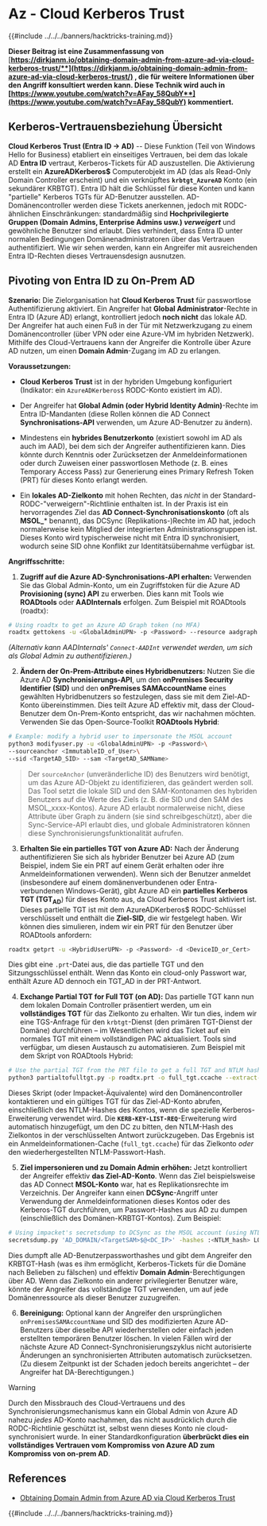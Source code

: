 # Az - Cloud Kerberos Trust

{{#include ../../../banners/hacktricks-training.md}}

**Dieser Beitrag ist eine Zusammenfassung von** [**https://dirkjanm.io/obtaining-domain-admin-from-azure-ad-via-cloud-kerberos-trust/**](https://dirkjanm.io/obtaining-domain-admin-from-azure-ad-via-cloud-kerberos-trust/) **, die für weitere Informationen über den Angriff konsultiert werden kann. Diese Technik wird auch in** [**https://www.youtube.com/watch?v=AFay_58QubY**](https://www.youtube.com/watch?v=AFay_58QubY)** kommentiert.**

## Kerberos-Vertrauensbeziehung Übersicht

**Cloud Kerberos Trust (Entra ID -> AD)** -- Diese Funktion (Teil von Windows Hello for Business) etabliert ein einseitiges Vertrauen, bei dem das lokale AD **Entra ID** vertraut, Kerberos-Tickets für AD auszustellen. Die Aktivierung erstellt ein **AzureADKerberos$** Computerobjekt im AD (das als Read-Only Domain Controller erscheint) und ein verknüpftes **`krbtgt_AzureAD`** Konto (ein sekundärer KRBTGT). Entra ID hält die Schlüssel für diese Konten und kann "partielle" Kerberos TGTs für AD-Benutzer ausstellen. AD-Domänencontroller werden diese Tickets anerkennen, jedoch mit RODC-ähnlichen Einschränkungen: standardmäßig sind **Hochprivilegierte Gruppen (Domain Admins, Enterprise Admins usw.) *verweigert*** und gewöhnliche Benutzer sind erlaubt. Dies verhindert, dass Entra ID unter normalen Bedingungen Domänenadministratoren über das Vertrauen authentifiziert. Wie wir sehen werden, kann ein Angreifer mit ausreichenden Entra ID-Rechten dieses Vertrauensdesign ausnutzen.

## Pivoting von Entra ID zu On-Prem AD

**Szenario:** Die Zielorganisation hat **Cloud Kerberos Trust** für passwortlose Authentifizierung aktiviert. Ein Angreifer hat **Global Administrator**-Rechte in Entra ID (Azure AD) erlangt, kontrolliert jedoch **noch nicht** das lokale AD. Der Angreifer hat auch einen Fuß in der Tür mit Netzwerkzugang zu einem Domänencontroller (über VPN oder eine Azure-VM im hybriden Netzwerk). Mithilfe des Cloud-Vertrauens kann der Angreifer die Kontrolle über Azure AD nutzen, um einen **Domain Admin**-Zugang im AD zu erlangen.

**Voraussetzungen:**

-   **Cloud Kerberos Trust** ist in der hybriden Umgebung konfiguriert (Indikator: ein `AzureADKerberos$` RODC-Konto existiert im AD).

-   Der Angreifer hat **Global Admin (oder Hybrid Identity Admin)**-Rechte im Entra ID-Mandanten (diese Rollen können die AD Connect **Synchronisations-API** verwenden, um Azure AD-Benutzer zu ändern).

-   Mindestens ein **hybrides Benutzerkonto** (existiert sowohl im AD als auch im AAD), bei dem sich der Angreifer authentifizieren kann. Dies könnte durch Kenntnis oder Zurücksetzen der Anmeldeinformationen oder durch Zuweisen einer passwortlosen Methode (z. B. eines Temporary Access Pass) zur Generierung eines Primary Refresh Token (PRT) für dieses Konto erlangt werden.

-   Ein **lokales AD-Zielkonto** mit hohen Rechten, das *nicht* in der Standard-RODC-"verweigern"-Richtlinie enthalten ist. In der Praxis ist ein hervorragendes Ziel das **AD Connect-Synchronisationskonto** (oft als **MSOL_*** benannt), das DCSync (Replikations-)Rechte im AD hat, jedoch normalerweise kein Mitglied der integrierten Administrationsgruppen ist. Dieses Konto wird typischerweise nicht mit Entra ID synchronisiert, wodurch seine SID ohne Konflikt zur Identitätsübernahme verfügbar ist.

**Angriffsschritte:**

1.  **Zugriff auf die Azure AD-Synchronisations-API erhalten:** Verwenden Sie das Global Admin-Konto, um ein Zugriffstoken für die Azure AD **Provisioning (sync) API** zu erwerben. Dies kann mit Tools wie **ROADtools** oder **AADInternals** erfolgen. Zum Beispiel mit ROADtools (roadtx):
```bash
# Using roadtx to get an Azure AD Graph token (no MFA)
roadtx gettokens -u <GlobalAdminUPN> -p <Password> --resource aadgraph
```
*(Alternativ kann AADInternals' `Connect-AADInt` verwendet werden, um sich als Global Admin zu authentifizieren.)*

2.  **Ändern der On-Prem-Attribute eines Hybridbenutzers:** Nutzen Sie die Azure AD **Synchronisierungs-API**, um den **onPremises Security Identifier (SID)** und den **onPremises SAMAccountName** eines gewählten Hybridbenutzers so festzulegen, dass sie mit dem Ziel-AD-Konto übereinstimmen. Dies teilt Azure AD effektiv mit, dass der Cloud-Benutzer dem On-Prem-Konto entspricht, das wir nachahmen möchten. Verwenden Sie das Open-Source-Toolkit **ROADtools Hybrid**:
```bash
# Example: modify a hybrid user to impersonate the MSOL account
python3 modifyuser.py -u <GlobalAdminUPN> -p <Password>\
--sourceanchor <ImmutableID_of_User>\
--sid <TargetAD_SID> --sam <TargetAD_SAMName>
```
> Der `sourceAnchor` (unveränderliche ID) des Benutzers wird benötigt, um das Azure AD-Objekt zu identifizieren, das geändert werden soll. Das Tool setzt die lokale SID und den SAM-Kontonamen des hybriden Benutzers auf die Werte des Ziels (z. B. die SID und den SAM des MSOL_xxxx-Kontos). Azure AD erlaubt normalerweise nicht, diese Attribute über Graph zu ändern (sie sind schreibgeschützt), aber die Sync-Service-API erlaubt dies, und globale Administratoren können diese Synchronisierungsfunktionalität aufrufen.

3.  **Erhalten Sie ein partielles TGT von Azure AD:** Nach der Änderung authentifizieren Sie sich als hybrider Benutzer bei Azure AD (zum Beispiel, indem Sie ein PRT auf einem Gerät erhalten oder ihre Anmeldeinformationen verwenden). Wenn sich der Benutzer anmeldet (insbesondere auf einem domänenverbundenen oder Entra-verbundenen Windows-Gerät), gibt Azure AD ein **partielles Kerberos TGT (TGT**<sub>**AD**</sub>) für dieses Konto aus, da Cloud Kerberos Trust aktiviert ist. Dieses partielle TGT ist mit dem AzureADKerberos$ RODC-Schlüssel verschlüsselt und enthält die **Ziel-SID**, die wir festgelegt haben. Wir können dies simulieren, indem wir ein PRT für den Benutzer über ROADtools anfordern:
```bash
roadtx getprt -u <HybridUserUPN> -p <Password> -d <DeviceID_or_Cert>
```
Dies gibt eine `.prt`-Datei aus, die das partielle TGT und den Sitzungsschlüssel enthält. Wenn das Konto ein cloud-only Passwort war, enthält Azure AD dennoch ein TGT_AD in der PRT-Antwort.

4.  **Exchange Partial TGT for Full TGT (on AD):** Das partielle TGT kann nun dem lokalen Domain Controller präsentiert werden, um ein **vollständiges TGT** für das Zielkonto zu erhalten. Wir tun dies, indem wir eine TGS-Anfrage für den `krbtgt`-Dienst (den primären TGT-Dienst der Domäne) durchführen – im Wesentlichen wird das Ticket auf ein normales TGT mit einem vollständigen PAC aktualisiert. Tools sind verfügbar, um diesen Austausch zu automatisieren. Zum Beispiel mit dem Skript von ROADtools Hybrid:
```bash
# Use the partial TGT from the PRT file to get a full TGT and NTLM hash
python3 partialtofulltgt.py -p roadtx.prt -o full_tgt.ccache --extract-hash
```
Dieses Skript (oder Impacket-Äquivalente) wird den Domänencontroller kontaktieren und ein gültiges TGT für das Ziel-AD-Konto abrufen, einschließlich des NTLM-Hashes des Kontos, wenn die spezielle Kerberos-Erweiterung verwendet wird. Die **`KERB-KEY-LIST-REQ`**-Erweiterung wird automatisch hinzugefügt, um den DC zu bitten, den NTLM-Hash des Zielkontos in der verschlüsselten Antwort zurückzugeben. Das Ergebnis ist ein Anmeldeinformationen-Cache (`full_tgt.ccache`) für das Zielkonto *oder* den wiederhergestellten NTLM-Passwort-Hash.

5.  **Ziel impersonieren und zu Domain Admin erhöhen:** Jetzt kontrolliert der Angreifer effektiv **das Ziel-AD-Konto**. Wenn das Ziel beispielsweise das AD Connect **MSOL-Konto** war, hat es Replikationsrechte im Verzeichnis. Der Angreifer kann einen **DCSync**-Angriff unter Verwendung der Anmeldeinformationen dieses Kontos oder des Kerberos-TGT durchführen, um Passwort-Hashes aus AD zu dumpen (einschließlich des Domänen-KRBTGT-Kontos). Zum Beispiel:
```bash
# Using impacket's secretsdump to DCSync as the MSOL account (using NTLM hash)
secretsdump.py 'AD_DOMAIN/<TargetSAM>$@<DC_IP>' -hashes :<NTLM_hash> LOCAL
```
Dies dumpft alle AD-Benutzerpassworthashes und gibt dem Angreifer den KRBTGT-Hash (was es ihm ermöglicht, Kerberos-Tickets für die Domäne nach Belieben zu fälschen) und effektiv **Domain Admin**-Berechtigungen über AD. Wenn das Zielkonto ein anderer privilegierter Benutzer wäre, könnte der Angreifer das vollständige TGT verwenden, um auf jede Domänenressource als dieser Benutzer zuzugreifen.

6.  **Bereinigung:** Optional kann der Angreifer den ursprünglichen `onPremisesSAMAccountName` und SID des modifizierten Azure AD-Benutzers über dieselbe API wiederherstellen oder einfach jeden erstellten temporären Benutzer löschen. In vielen Fällen wird der nächste Azure AD Connect-Synchronisierungszyklus nicht autorisierte Änderungen an synchronisierten Attributen automatisch zurücksetzen. (Zu diesem Zeitpunkt ist der Schaden jedoch bereits angerichtet – der Angreifer hat DA-Berechtigungen.)

> [!WARNING]
> Durch den Missbrauch des Cloud-Vertrauens und des Synchronisierungsmechanismus kann ein Global Admin von Azure AD nahezu *jedes* AD-Konto nachahmen, das nicht ausdrücklich durch die RODC-Richtlinie geschützt ist, selbst wenn dieses Konto nie cloud-synchronisiert wurde. In einer Standardkonfiguration **überbrückt dies ein vollständiges Vertrauen vom Kompromiss von Azure AD zum Kompromiss von on-prem AD**.


## References

- [Obtaining Domain Admin from Azure AD via Cloud Kerberos Trust](https://dirkjanm.io/obtaining-domain-admin-from-azure-ad-via-cloud-kerberos-trust/)



{{#include ../../../banners/hacktricks-training.md}}
